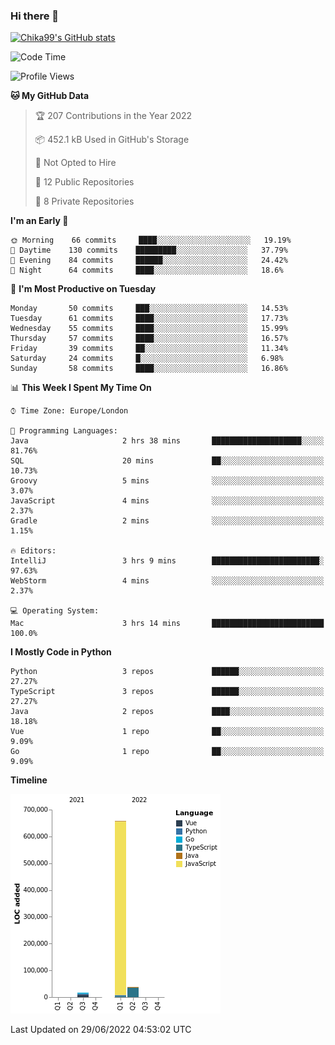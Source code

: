 ### Hi there 👋
[![Chika99's GitHub stats](https://github-readme-stats.vercel.app/api?username=Chika99&count_private=true&show_icons=true)](https://github.com/anuraghazra/github-readme-stats)

<!--START_SECTION:waka-->
![Code Time](http://img.shields.io/badge/Code%20Time-0%20secs-blue)

![Profile Views](http://img.shields.io/badge/Profile%20Views-0-blue)

**🐱 My GitHub Data** 

> 🏆 207 Contributions in the Year 2022
 > 
> 📦 452.1 kB Used in GitHub's Storage 
 > 
> 🚫 Not Opted to Hire
 > 
> 📜 12 Public Repositories 
 > 
> 🔑 8 Private Repositories  
 > 
**I'm an Early 🐤** 

```text
🌞 Morning    66 commits     ████░░░░░░░░░░░░░░░░░░░░░   19.19% 
🌆 Daytime    130 commits    █████████░░░░░░░░░░░░░░░░   37.79% 
🌃 Evening    84 commits     ██████░░░░░░░░░░░░░░░░░░░   24.42% 
🌙 Night      64 commits     ████░░░░░░░░░░░░░░░░░░░░░   18.6%

```
📅 **I'm Most Productive on Tuesday** 

```text
Monday       50 commits     ███░░░░░░░░░░░░░░░░░░░░░░   14.53% 
Tuesday      61 commits     ████░░░░░░░░░░░░░░░░░░░░░   17.73% 
Wednesday    55 commits     ████░░░░░░░░░░░░░░░░░░░░░   15.99% 
Thursday     57 commits     ████░░░░░░░░░░░░░░░░░░░░░   16.57% 
Friday       39 commits     ██░░░░░░░░░░░░░░░░░░░░░░░   11.34% 
Saturday     24 commits     █░░░░░░░░░░░░░░░░░░░░░░░░   6.98% 
Sunday       58 commits     ████░░░░░░░░░░░░░░░░░░░░░   16.86%

```


📊 **This Week I Spent My Time On** 

```text
⌚︎ Time Zone: Europe/London

💬 Programming Languages: 
Java                     2 hrs 38 mins       ████████████████████░░░░░   81.76% 
SQL                      20 mins             ██░░░░░░░░░░░░░░░░░░░░░░░   10.73% 
Groovy                   5 mins              ░░░░░░░░░░░░░░░░░░░░░░░░░   3.07% 
JavaScript               4 mins              ░░░░░░░░░░░░░░░░░░░░░░░░░   2.37% 
Gradle                   2 mins              ░░░░░░░░░░░░░░░░░░░░░░░░░   1.15%

🔥 Editors: 
IntelliJ                 3 hrs 9 mins        ████████████████████████░   97.63% 
WebStorm                 4 mins              ░░░░░░░░░░░░░░░░░░░░░░░░░   2.37%

💻 Operating System: 
Mac                      3 hrs 14 mins       █████████████████████████   100.0%

```

**I Mostly Code in Python** 

```text
Python                   3 repos             ██████░░░░░░░░░░░░░░░░░░░   27.27% 
TypeScript               3 repos             ██████░░░░░░░░░░░░░░░░░░░   27.27% 
Java                     2 repos             ████░░░░░░░░░░░░░░░░░░░░░   18.18% 
Vue                      1 repo              ██░░░░░░░░░░░░░░░░░░░░░░░   9.09% 
Go                       1 repo              ██░░░░░░░░░░░░░░░░░░░░░░░   9.09%

```


**Timeline**

![Chart not found](https://raw.githubusercontent.com/Chika99/Chika99/main/charts/bar_graph.png) 


 Last Updated on 29/06/2022 04:53:02 UTC
<!--END_SECTION:waka-->

<!--
**Chika99/Chika99** is a ✨ _special_ ✨ repository because its `README.md` (this file) appears on your GitHub profile.

Here are some ideas to get you started:

- 🔭 I’m currently working on ...
- 🌱 I’m currently learning ...
- 👯 I’m looking to collaborate on ...
- 🤔 I’m looking for help with ...
- 💬 Ask me about ...
- 📫 How to reach me: ...
- 😄 Pronouns: ...
- ⚡ Fun fact: ...
-->
